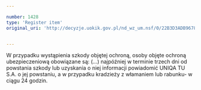 ```yaml
---

number: 1428
type: 'Register item'
original_uri: 'http://decyzje.uokik.gov.pl/nd_wz_um.nsf/0/22B3D3ADB96780B1C12574660036CE28?OpenDocument'


---
```


W przypadku wystąpienia szkody objętej ochroną, osoby objęte ochroną ubezpieczeniową obowiązane są: (...) najpóźniej w terminie trzech dni od powstania szkody lub uzyskania o niej informacji powiadomić UNIQA TU S.A. o jej powstaniu, a w przypadku kradzieży z włamaniem lub rabunku- w ciągu 24 godzin.
